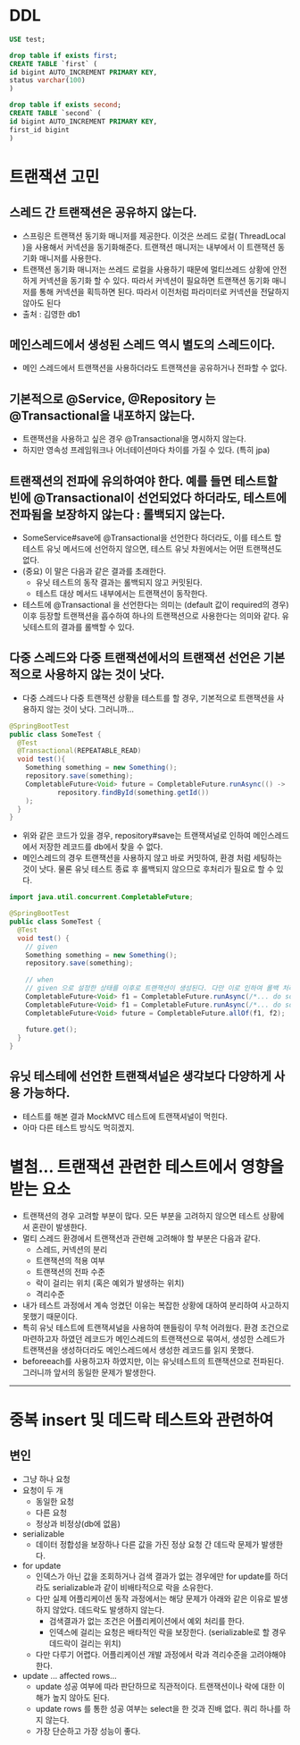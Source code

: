 # DDL

```sql
USE test;

drop table if exists first;
CREATE TABLE `first` (
id bigint AUTO_INCREMENT PRIMARY KEY,
status varchar(100) 
)

drop table if exists second;
CREATE TABLE `second` (
id bigint AUTO_INCREMENT PRIMARY KEY,
first_id bigint 
)
```

# 트랜잭션 고민
## 스레드 간 트랜잭션은 공유하지 않는다.
- 스프링은 트랜잭션 동기화 매니저를 제공한다. 이것은 쓰레드 로컬( ThreadLocal )을 사용해서 커넥션을 동기화해준다. 트랜잭션 매니저는 내부에서 이 트랜잭션 동기화 매니저를 사용한다.
- 트랜잭션 동기화 매니저는 쓰레드 로컬을 사용하기 때문에 멀티쓰레드 상황에 안전하게 커넥션을 동기화 할 수 있다. 따라서 커넥션이 필요하면 트랜잭션 동기화 매니저를 통해 커넥션을 획득하면 된다. 따라서 이전처럼 파라미터로 커넥션을 전달하지 않아도 된다
- 출처 : 김영한 db1

## 메인스레드에서 생성된 스레드 역시 별도의 스레드이다.
- 메인 스레드에서 트랜잭션을 사용하더라도 트랜잭션을 공유하거나 전파할 수 없다.

## 기본적으로 @Service, @Repository 는 @Transactional을 내포하지 않는다.
- 트랜잭션을 사용하고 싶은 경우 @Transactional을 명시하지 않는다.
- 하지만 영속성 프레임워크나 어너테이션마다 차이를 가질 수 있다. (특히 jpa)

## 트랜잭션의 전파에 유의하여야 한다. 예를 들면 테스트할 빈에 @Transactional이 선언되었다 하더라도, 테스트에 전파됨을 보장하지 않는다 : 롤백되지 않는다.
- SomeService#save에 @Transactional을 선언한다 하더라도, 이를 테스트 할 테스트 유닛 메서드에 선언하지 않으면, 테스트 유닛 차원에서는 어떤 트랜잭션도 없다.
- (중요) 이 말은 다음과 같은 결과를 초래한다.
  - 유닛 테스트의 동작 결과는 롤백되지 않고 커밋된다.
  - 테스트 대상 메서드 내부에서는 트랜잭션이 동작한다.
- 테스트에 @Transactional 을 선언한다는 의미는 (default 값이 required의 경우) 이후 등장할 트랜잭션을 흡수하여 하나의 트랜잭션으로 사용한다는 의미와 같다. 유닛테스트의 결과를 롤백할 수 있다.

## 다중 스레드와 다중 트랜잭션에서의 트랜잭션 선언은 기본적으로 사용하지 않는 것이 낫다.
- 다중 스레드나 다중 트랜잭션 상황을 테스트를 할 경우, 기본적으로 트랜잭션을 사용하지 않는 것이 낫다. 그러니까...

```java
@SpringBootTest
public class SomeTest {
  @Test
  @Transactional(REPEATABLE_READ) 
  void test(){
    Something something = new Something();
    repository.save(something);
    CompletableFuture<Void> future = CompletableFuture.runAsync(() ->
            repository.findById(something.getId())
    );
  }    
}
```

- 위와 같은 코드가 있을 경우, repository#save는 트랜잭셔널로 인하여 메인스레드에서 저장한 레코드를 db에서 찾을 수 없다.
- 메인스레드의 경우 트랜잭션을 사용하지 않고 바로 커밋하여, 환경 처럼 세팅하는 것이 낫다. 물론 유닛 테스트 종료 후 롤백되지 않으므로 후처리가 필요로 할 수 있다.

```java
import java.util.concurrent.CompletableFuture;

@SpringBootTest
public class SomeTest {
  @Test
  void test() {
    // given
    Something something = new Something();
    repository.save(something);
    
    // when
    // given 으로 설정한 상태를 이후로 트랜잭션이 생성된다. 다만 이로 인하여 롤백 처리를 따로 해야할 수 있다.
    CompletableFuture<Void> f1 = CompletableFuture.runAsync(/*... do something...*/);
    CompletableFuture<Void> f1 = CompletableFuture.runAsync(/*... do something...*/);
    CompletableFuture<Void> future = CompletableFuture.allOf(f1, f2);
    
    future.get();
  }
}
```

## 유닛 테스테에 선언한 트랜잭셔널은 생각보다 다양하게 사용 가능하다.
- 테스트를 해본 결과 MockMVC 테스트에 트랜잭셔널이 먹힌다.
- 아마 다른 테스트 방식도 먹히겠지.

# 별첨... 트랜잭션 관련한 테스트에서 영향을 받는 요소
- 트랜잭션의 경우 고려할 부분이 많다. 모든 부분을 고려하지 않으면 테스트 상황에서 혼란이 발생한다.
- 멀티 스레드 환경에서 트랜잭션과 관련해 고려해야 할 부분은 다음과 같다.
  - 스레드, 커넥션의 분리
  - 트랜잭션의 적용 여부
  - 트랜잭션의 전파 수준
  - 락이 걸리는 위치 (혹은 예외가 발생하는 위치)
  - 격리수준
- 내가 테스트 과정에서 계속 엉켰던 이유는 복잡한 상황에 대하여 분리하여 사고하지 못했기 때문이다.
- 특히 유닛 테스트에 트랜잭셔널을 사용하여 핸들링이 무척 어려웠다. 환경 조건으로 마련하고자 하였던 레코드가 메인스레드의 트랜잭션으로 묶여서, 생성한 스레드가 트랜잭션을 생성하더라도 메인스레드에서 생성한 레코드를 읽지 못했다.
- beforeeach를 사용하고자 하였지만, 이는 유닛테스트의 트랜잭션으로 전파된다. 그러니까 앞서의 동일한 문제가 발생한다.


---

# 중복 insert 및 데드락 테스트와 관련하여
## 변인
- 그냥 하나 요청
- 요청이 두 개
  - 동일한 요청
  - 다른 요청
  - 정상과 비정상(db에 없음)
- serializable
  - 데이터 정합성을 보장하나 다른 값을 가진 정상 요청 간 데드락 문제가 발생한다.
- for update
  - 인덱스가 아닌 값을 조회하거나 검색 결과가 없는 경우에만 for update를 하더라도 serializable과 같이 비배타적으로 락을 소유한다.
  - 다만 실제 어플리케이션 동작 과정에서는 해당 문제가 아래와 같은 이유로 발생하지 않았다. 데드락도 발생하지 않는다.
    - 검색결과가 없는 조건은 어플리케이션에서 예외 처리를 한다.
    - 인덱스에 걸리는 요청은 배타적인 락을 보장한다. (serializable로 할 경우 데드락이 걸리는 위치)
  - 다만 다루기 어렵다. 어플리케이션 개발 과정에서 락과 격리수준을 고려야해야 한다.
- update ... affected rows...
  - update 성공 여부에 따라 판단하므로 직관적이다. 트랜잭션이나 락에 대한 이해가 높지 않아도 된다.
  - update rows 를 통한 성공 여부는 select을 한 것과 진배 없다. 쿼리 하나를 하지 않는다.
  - 가장 단순하고 가장 성능이 좋다.